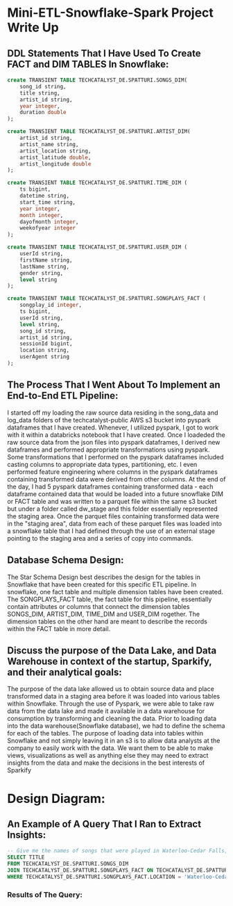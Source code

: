 # Mini-ETL-Snowflake-Spark Project Write Up 
## DDL Statements That I Have Used To Create FACT and DIM TABLES In Snowflake:
```sql
create TRANSIENT TABLE TECHCATALYST_DE.SPATTURI.SONGS_DIM(
    song_id string, 
    title string,
    artist_id string,
    year integer,
    duration double
);

create TRANSIENT TABLE TECHCATALYST_DE.SPATTURI.ARTIST_DIM(
    artist_id string,
    artist_name string,
    artist_location string,
    artist_latitude double,
    artist_longitude double
);

create TRANSIENT TABLE TECHCATALYST_DE.SPATTURI.TIME_DIM (
    ts bigint,
    datetime string,
    start_time string,
    year integer,
    month integer,
    dayofmonth integer,
    weekofyear integer
);

create TRANSIENT TABLE TECHCATALYST_DE.SPATTURI.USER_DIM (
    userId string,
    firstName string,
    lastName string,
    gender string,
    level string
);

create TRANSIENT TABLE TECHCATALYST_DE.SPATTURI.SONGPLAYS_FACT (
    songplay_id integer,
    ts bigint,
    userId string,
    level string,
    song_id string,
    artist_id string,
    sessionId bigint,
    location string,
    userAgent string
);
```
## The Process That I Went About To Implement an End-to-End ETL Pipeline: 
I started off my loading the raw source data residing in the song_data and log_data folders of the techcatalyst-public AWS s3 bucket into pyspark dataframes that I have created. Whenever, I utilized pyspark, I got to work with it within a databricks notebook that I have created. Once I loadeded the raw source data from the json files into pyspark dataframes, I derived new dataframes and performed appropriate transformations using pyspark. Some transformations that I performed on the pyspark dataframes included casting columns to appropriate data types, partitioning, etc. I even performed feature engineering where columns in the pyspark dataframes containing transformed data were derived from other columns. At the end of the day, I had 5 pyspark dataframes containing transformed data - each dataframe contained data that would be loaded into a future snowflake DIM or FACT table and was written to a parquet file within the same s3 bucket but under a folder called dw_stage and this folder essentially represented the staging area. Once the parquet files containing transformed data were in the "staging area", data from each of these parquet files was loaded into a snowflake table that I had defined through the use of an external stage pointing to the staging area and a series of copy into commands. 

## Database Schema Design:
The Star Schema Design best describes the design for the tables in Snowflake that have been created for this specific ETL pipeline. In snowflake, one fact table and multiple dimension tables have been created. The SONGPLAYS_FACT table, the fact table for this pipeline, essentially contain attributes or columns that connect the dimension tables SONGS_DIM, ARTIST_DIM, TIME_DIM and USER_DIM rogether. The dimension tables on the other hand are meant to describe the records within the FACT table in more detail. 

## Discuss the purpose of the Data Lake, and Data Warehouse in context of the startup, Sparkify, and their analytical goals: 
The purpose of the data lake allowed us to obtain source data and place transformed data in a staging area before it was loaded into various tables within Snowflake. Through the use of Pyspark, we were able to take raw data from the data lake and made it available in a data warehouse for consumption by transforming and cleaning the data. Prior to loading data into the data warehouse(Snowflake database), we had to define the schema for each of the tables. The purpose of loading data into tables within Snowflake and not simply leaving it in an s3 is to allow data analysts at the company to easily work with the data. We want them to be able to make views, visualizations as well as anything else they may need to extract insights from the data and make the decisions in the best interests of Sparkify

# Design Diagram:

## An Example of A Query That I Ran to Extract Insights:
```sql
-- Give me the names of songs that were played in Waterloo-Cedar Falls, IA
SELECT TITLE
FROM TECHCATALYST_DE.SPATTURI.SONGS_DIM
JOIN TECHCATALYST_DE.SPATTURI.SONGPLAYS_FACT ON TECHCATALYST_DE.SPATTURI.SONGS_DIM.SONG_ID = TECHCATALYST_DE.SPATTURI.SONGPLAYS_FACT.SONG_ID
WHERE TECHCATALYST_DE.SPATTURI.SONGPLAYS_FACT.LOCATION = 'Waterloo-Cedar Falls, IA';
```
### Results of The Query: 
